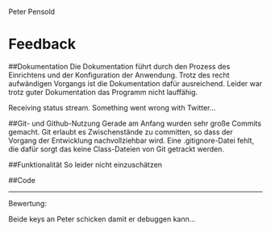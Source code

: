 Peter Pensold
# Feedback
##Dokumentation
Die Dokumentation führt durch den Prozess des Einrichtens und der Konfiguration der Anwendung. Trotz des recht aufwändigen Vorgangs ist die Dokumentation dafür ausreichend.
Leider war trotz guter Dokumentation das Programm nicht lauffähig.

Receiving status stream.
Something went wrong with Twitter...

##Git- und Github-Nutzung
Gerade am Anfang wurden sehr große Commits gemacht. Git erlaubt es Zwischenstände zu committen, so dass der Vorgang der Entwicklung nachvollziehbar wird. Eine .gitignore-Datei fehlt, die dafür sorgt das keine Class-Dateien von Git getrackt werden.


##Funktionalität
So leider nicht einzuschätzen

##Code


***
Bewertung: 



Beide keys an Peter schicken damit er debuggen kann...